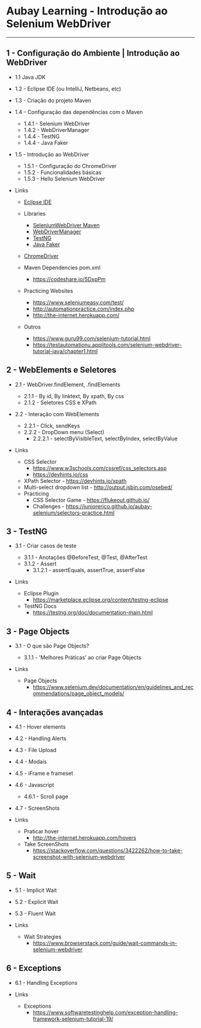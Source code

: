 # Aubay Learning - Introdução ao Selenium WebDriver
-----

## 1 - Configuração do Ambiente | Introdução ao WebDriver
- 1.1 Java JDK
- 1.2 - Eclipse IDE (ou IntelliJ, Netbeans, etc)
- 1.3 - Criação do projeto Maven
- 1.4 - Configuração das dependências com o Maven
  - 1.4.1 - Selenium WebDriver
  - 1.4.2 - WebDriverManager
  - 1.4.4 - TestNG
  - 1.4.4 - Java Faker
- 1.5 - Introdução ao WebDriver
  - 1.5.1 - Configuração do ChromeDriver
  - 1.5.2 - Funcionalidades básicas
  - 1.5.3 - Hello Selenium WebDriver
		
- Links
	- [Eclipse IDE](https://www.eclipse.org/downloads/packages/)
	- Libraries
      - [SeleniumWebDriver Maven](https://mvnrepository.com/artifact/org.seleniumhq.selenium/selenium-java)
      - [WebDriverManager](https://github.com/bonigarcia/webdrivermanager)
      - [TestNG](https://mvnrepository.com/artifact/org.testng/testng/7.1.0)
      - [Java Faker](https://github.com/DiUS/java-faker)
		
	- [ChromeDriver](https://chromedriver.storage.googleapis.com/index.html)
	
	- Maven Dependencies pom.xml 
	  - <https://codeshare.io/5DxpPm>
	
	- Practicing Websites
	  - https://www.seleniumeasy.com/test/
	  - http://automationpractice.com/index.php
	  - http://the-internet.herokuapp.com/
	
	- Outros
	  - https://www.guru99.com/selenium-tutorial.html
	  - https://testautomationu.applitools.com/selenium-webdriver-tutorial-java/chapter1.html

## 2 - WebElements e Seletores
- 2.1 - WebDriver.findElement, .findElements
  - 2.1.1 - By id, By linktext, By xpath, By css
  - 2.1.2 - Seletores CSS e XPath
- 2.2 - Interação com WebElements
  - 2.2.1 - Click, sendKeys
  - 2.2.2 - DropDown menu (Select)
    - 2.2.2.1 - selectByVisibleText, selectByIndex, selectByValue
	
- Links
  - CSS Selector 
    - https://www.w3schools.com/cssref/css_selectors.asp
    - https://devhints.io/css
  - XPath Selector - https://devhints.io/xpath
  - Multi-select dropdown list - http://output.jsbin.com/osebed/
  - Practicing
    - CSS Selector Game - https://flukeout.github.io/
    - Challenges - https://juniorerico.github.io/aubay-selenium/selectors-practice.html

## 3 - TestNG
- 3.1 - Criar casos de teste
  - 3.1.1 - Anotações @BeforeTest, @Test, @AfterTest
  - 3.1.2 - Assert
    - 3.1.2.1 - assertEquals, assertTrue, assertFalse

- Links
  - Eclipse Plugin
    - https://marketplace.eclipse.org/content/testng-eclipse
  - TestNG Docs 
	- https://testng.org/doc/documentation-main.html
	
## 3 - Page Objects
- 3.1 - O que são Page Objects?
  - 3.1.1 - 'Melhores Práticas' ao criar Page Objects
	
- Links
  - Page Objects 
	- https://www.selenium.dev/documentation/en/guidelines_and_recommendations/page_object_models/
	
## 4 - Interações avançadas
  - 4.1 - Hover elements
  - 4.2 - Handling Alerts
  - 4.3 - File Upload
  - 4.4 - Modais
  - 4.5 - iFrame e frameset
  - 4.6 - Javascript
	- 4.6.1 - Scroll page
  - 4.7 - ScreenShots

- Links
  - Praticar hover 
	- http://the-internet.herokuapp.com/hovers
  - Take ScreenShots 
	- https://stackoverflow.com/questions/3422262/how-to-take-screenshot-with-selenium-webdriver

## 5 - Wait
  - 5.1 - Implicit Wait
  - 5.2 - Explicit Wait
  - 5.3 - Fluent Wait
	
- Links
  - Wait Strategies 
	- https://www.browserstack.com/guide/wait-commands-in-selenium-webdriver
	
## 6 - Exceptions
  - 6.1 - Handling Exceptions
	
- Links
  - Exceptions
	- https://www.softwaretestinghelp.com/exception-handling-framework-selenium-tutorial-19/









